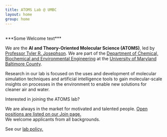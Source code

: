 ```yaml
---
title: ATOMS Lab @ UMBC
layout: home
group: home
---
```

<br>
***Some Welcome text***

We are the **AI and Theory-Oriented Molecular Science (ATOMS)**, led by [Professor Tyler R. Josephson](https://cbee.umbc.edu/josephson/). We are part of the [Department of Chemical, Biochemical and Environmental Engineering](https://https://cbee.umbc.edu/) at the [University of Maryland Baltimore County](https://www.umbc.edu).



Research in our lab is focused on the uses and development of molecular simulation techniques and artificial intelligence tools to gain molecular-scale insights on processes in the environment to enable new solutions for cleaner air and water.


Interested in joining the ATOMS lab? <br>

We are always in the market for motivated and talented people. <a href="{{ site.url }}/join">Open positions are listed on our Join page.</a><br>
We welcome applicants from all backgrounds.<br>
</p>

<p>
 See our <a href="{{ site.url }}/compact/">lab policy.</a>


</p>

